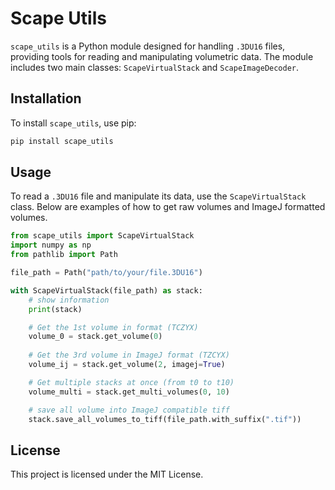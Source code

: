 # Scape Utils

`scape_utils` is a Python module designed for handling `.3DU16` files, providing tools for reading and manipulating volumetric data. The module includes two main classes: `ScapeVirtualStack` and `ScapeImageDecoder`.

## Installation

To install `scape_utils`, use pip:

```bash
pip install scape_utils
```

## Usage

To read a `.3DU16` file and manipulate its data, use the `ScapeVirtualStack` class. Below are examples of how to get raw volumes and ImageJ formatted volumes.

```python
from scape_utils import ScapeVirtualStack
import numpy as np
from pathlib import Path

file_path = Path("path/to/your/file.3DU16")

with ScapeVirtualStack(file_path) as stack:
    # show information
    print(stack)

    # Get the 1st volume in format (TCZYX)
    volume_0 = stack.get_volume(0)
    
    # Get the 3rd volume in ImageJ format (TZCYX)
    volume_ij = stack.get_volume(2, imagej=True)

    # Get multiple stacks at once (from t0 to t10)
    volume_multi = stack.get_multi_volumes(0, 10)

    # save all volume into ImageJ compatible tiff
    stack.save_all_volumes_to_tiff(file_path.with_suffix(".tif"))

```

## License

This project is licensed under the MIT License.
